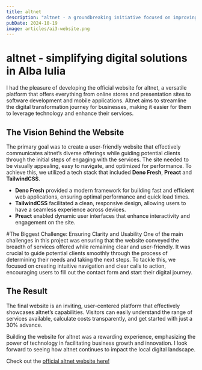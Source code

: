 ```yaml
---
title: altnet
description: "altnet - a groundbreaking initiative focused on improving digital services in Alba Iulia. altnet is committed to establishing a robust digital infrastructure that empowers local communities, businesses, and individuals by providing reliable internet access and innovative solutions."
pubDate: 2024-10-19
image: articles/ai3-website.png
---
```


# altnet - simplifying digital solutions in Alba Iulia

I had the pleasure of developing the official website for altnet, a versatile platform that offers everything from online stores and presentation sites to software development and mobile applications. Altnet aims to streamline the digital transformation journey for businesses, making it easier for them to leverage technology and enhance their services.

## The Vision Behind the Website
The primary goal was to create a user-friendly website that effectively communicates altnet’s diverse offerings while guiding potential clients through the initial steps of engaging with the services. The site needed to be visually appealing, easy to navigate, and optimized for performance. To achieve this, we utilized a tech stack that included **Deno Fresh**, **Preact** and **TailwindCSS**.

- **Deno Fresh** provided a modern framework for building fast and efficient web applications, ensuring optimal performance and quick load times.
- **TailwindCSS** facilitated a clean, responsive design, allowing users to have a seamless experience across devices.
- **Preact** enabled dynamic user interfaces that enhance interactivity and engagement on the site.

#The Biggest Challenge: Ensuring Clarity and Usability
One of the main challenges in this project was ensuring that the website conveyed the breadth of services offered while remaining clear and user-friendly. It was crucial to guide potential clients smoothly through the process of determining their needs and taking the next steps. To tackle this, we focused on creating intuitive navigation and clear calls to action, encouraging users to fill out the contact form and start their digital journey.

## The Result
The final website is an inviting, user-centered platform that effectively showcases altnet’s capabilities. Visitors can easily understand the range of services available, calculate costs transparently, and get started with just a 30% advance.

Building the website for altnet was a rewarding experience, emphasizing the power of technology in facilitating business growth and innovation. I look forward to seeing how altnet continues to impact the local digital landscape.

Check out the [official altnet website here!](https://altnet.ro)